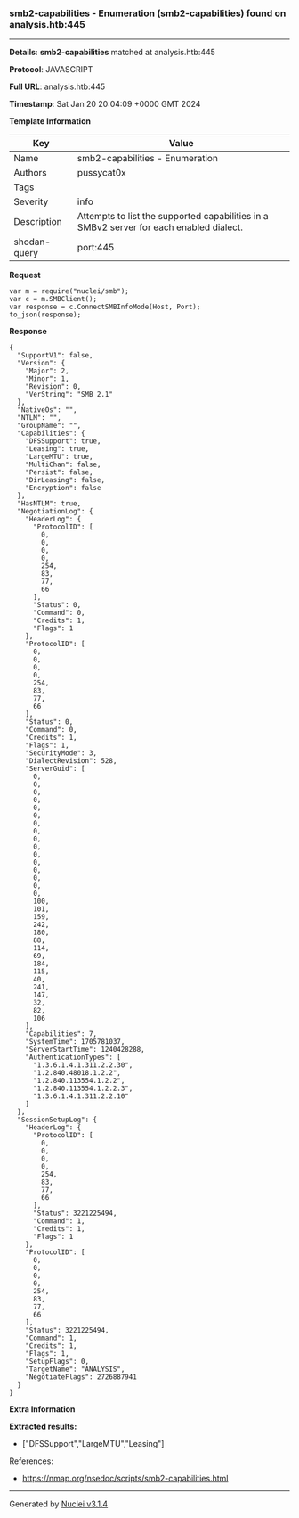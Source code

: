 ### smb2-capabilities - Enumeration (smb2-capabilities) found on analysis.htb:445

----
**Details**: **smb2-capabilities** matched at analysis.htb:445

**Protocol**: JAVASCRIPT

**Full URL**: analysis.htb:445

**Timestamp**: Sat Jan 20 20:04:09 +0000 GMT 2024

**Template Information**

| Key | Value |
| --- | --- |
| Name | smb2-capabilities - Enumeration |
| Authors | pussycat0x |
| Tags |  |
| Severity | info |
| Description | Attempts to list the supported capabilities in a SMBv2 server for each enabled dialect.<br> |
| shodan-query | port:445 |

**Request**
```http
var m = require("nuclei/smb");
var c = m.SMBClient();
var response = c.ConnectSMBInfoMode(Host, Port);
to_json(response);
```

**Response**
```http
{
  "SupportV1": false,
  "Version": {
    "Major": 2,
    "Minor": 1,
    "Revision": 0,
    "VerString": "SMB 2.1"
  },
  "NativeOs": "",
  "NTLM": "",
  "GroupName": "",
  "Capabilities": {
    "DFSSupport": true,
    "Leasing": true,
    "LargeMTU": true,
    "MultiChan": false,
    "Persist": false,
    "DirLeasing": false,
    "Encryption": false
  },
  "HasNTLM": true,
  "NegotiationLog": {
    "HeaderLog": {
      "ProtocolID": [
        0,
        0,
        0,
        0,
        254,
        83,
        77,
        66
      ],
      "Status": 0,
      "Command": 0,
      "Credits": 1,
      "Flags": 1
    },
    "ProtocolID": [
      0,
      0,
      0,
      0,
      254,
      83,
      77,
      66
    ],
    "Status": 0,
    "Command": 0,
    "Credits": 1,
    "Flags": 1,
    "SecurityMode": 3,
    "DialectRevision": 528,
    "ServerGuid": [
      0,
      0,
      0,
      0,
      0,
      0,
      0,
      0,
      0,
      0,
      0,
      0,
      0,
      0,
      0,
      0,
      100,
      101,
      159,
      242,
      180,
      88,
      114,
      69,
      184,
      115,
      40,
      241,
      147,
      32,
      82,
      106
    ],
    "Capabilities": 7,
    "SystemTime": 1705781037,
    "ServerStartTime": 1240428288,
    "AuthenticationTypes": [
      "1.3.6.1.4.1.311.2.2.30",
      "1.2.840.48018.1.2.2",
      "1.2.840.113554.1.2.2",
      "1.2.840.113554.1.2.2.3",
      "1.3.6.1.4.1.311.2.2.10"
    ]
  },
  "SessionSetupLog": {
    "HeaderLog": {
      "ProtocolID": [
        0,
        0,
        0,
        0,
        254,
        83,
        77,
        66
      ],
      "Status": 3221225494,
      "Command": 1,
      "Credits": 1,
      "Flags": 1
    },
    "ProtocolID": [
      0,
      0,
      0,
      0,
      254,
      83,
      77,
      66
    ],
    "Status": 3221225494,
    "Command": 1,
    "Credits": 1,
    "Flags": 1,
    "SetupFlags": 0,
    "TargetName": "ANALYSIS",
    "NegotiateFlags": 2726887941
  }
}
```

**Extra Information**

**Extracted results:**

- ["DFSSupport","LargeMTU","Leasing"]


References: 
- https://nmap.org/nsedoc/scripts/smb2-capabilities.html

----

Generated by [Nuclei v3.1.4](https://github.com/projectdiscovery/nuclei)